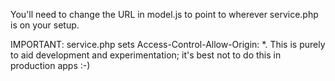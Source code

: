 You'll need to change the URL in model.js to point to wherever service.php is on your setup.

IMPORTANT: service.php sets Access-Control-Allow-Origin: *. This is purely to aid development and experimentation; it's best
not to do this in production apps :-)
